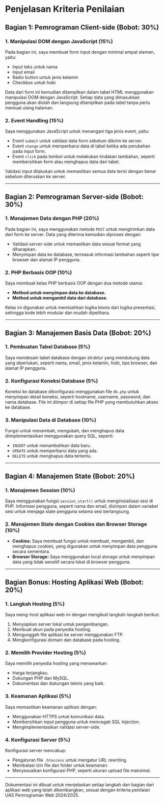 # Penjelasan Kriteria Penilaian

## Bagian 1: Pemrograman Client-side (Bobot: 30%)

### 1. Manipulasi DOM dengan JavaScript (15%)
Pada bagian ini, saya membuat form input dengan minimal empat elemen, yaitu:
- Input teks untuk nama
- Input email
- Radio button untuk jenis kelamin
- Checkbox untuk hobi

Data dari form ini kemudian ditampilkan dalam tabel HTML menggunakan manipulasi DOM dengan JavaScript. Setiap data yang dimasukkan pengguna akan diolah dan langsung ditampilkan pada tabel tanpa perlu memuat ulang halaman.

### 2. Event Handling (15%)
Saya menggunakan JavaScript untuk menangani tiga jenis event, yaitu:
- Event `submit` untuk validasi data form sebelum dikirim ke server.
- Event `change` untuk memperbarui data di tabel ketika ada perubahan pada input form.
- Event `click` pada tombol untuk melakukan tindakan tambahan, seperti membersihkan form atau menghapus data dari tabel.

Validasi input dilakukan untuk memastikan semua data terisi dengan benar sebelum diteruskan ke server.

---

## Bagian 2: Pemrograman Server-side (Bobot: 30%)

### 1. Manajemen Data dengan PHP (20%)
Pada bagian ini, saya menggunakan metode `POST` untuk mengirimkan data dari form ke server. Data yang diterima kemudian diproses dengan:
- Validasi server-side untuk memastikan data sesuai format yang diharapkan.
- Menyimpan data ke database, termasuk informasi tambahan seperti tipe browser dan alamat IP pengguna.

### 2. PHP Berbasis OOP (10%)
Saya membuat kelas PHP berbasis OOP dengan dua metode utama:
- **Method untuk menyimpan data ke database.**
- **Method untuk mengambil data dari database.**

Kelas ini digunakan untuk memisahkan logika bisnis dari logika presentasi, sehingga kode lebih modular dan mudah dipelihara.

---

## Bagian 3: Manajemen Basis Data (Bobot: 20%)

### 1. Pembuatan Tabel Database (5%)
Saya mendesain tabel database dengan struktur yang mendukung data yang diperlukan, seperti nama, email, jenis kelamin, hobi, tipe browser, dan alamat IP pengguna.

### 2. Konfigurasi Koneksi Database (5%)
Koneksi ke database dikonfigurasi menggunakan file `db.php` untuk menyimpan detail koneksi, seperti hostname, username, password, dan nama database. File ini diimpor di setiap file PHP yang membutuhkan akses ke database.

### 3. Manipulasi Data di Database (10%)
Fungsi untuk menambah, mengubah, dan menghapus data diimplementasikan menggunakan query SQL, seperti:
- `INSERT` untuk menambahkan data baru.
- `UPDATE` untuk memperbarui data yang ada.
- `DELETE` untuk menghapus data tertentu.

---

## Bagian 4: Manajemen State (Bobot: 20%)

### 1. Manajemen Session (10%)
Saya menggunakan fungsi `session_start()` untuk menginisialisasi sesi di PHP. Informasi pengguna, seperti nama dan email, disimpan dalam variabel sesi untuk menjaga state pengguna selama sesi berlangsung.

### 2. Manajemen State dengan Cookies dan Browser Storage (10%)
- **Cookies:** Saya membuat fungsi untuk membuat, mengambil, dan menghapus cookies, yang digunakan untuk menyimpan data pengguna secara sementara.
- **Browser Storage:** Saya menggunakan local storage untuk menyimpan data yang tidak sensitif secara lokal di browser pengguna.

---

## Bagian Bonus: Hosting Aplikasi Web (Bobot: 20%)

### 1. Langkah Hosting (5%)
Saya meng-host aplikasi web ini dengan mengikuti langkah-langkah berikut:
1. Menyiapkan server lokal untuk pengembangan.
2. Membuat akun pada penyedia hosting.
3. Mengunggah file aplikasi ke server menggunakan FTP.
4. Mengkonfigurasi domain dan database pada hosting.

### 2. Memilih Provider Hosting (5%)
Saya memilih penyedia hosting yang menawarkan:
- Harga terjangkau.
- Dukungan PHP dan MySQL.
- Dokumentasi dan dukungan teknis yang baik.

### 3. Keamanan Aplikasi (5%)
Saya memastikan keamanan aplikasi dengan:
- Menggunakan HTTPS untuk komunikasi data.
- Membersihkan input pengguna untuk mencegah SQL Injection.
- Mengimplementasikan validasi server-side.

### 4. Konfigurasi Server (5%)
Konfigurasi server mencakup:
- Pengaturan file `.htaccess` untuk mengatur URL rewriting.
- Membatasi izin file dan folder untuk keamanan.
- Menyesuaikan konfigurasi PHP, seperti ukuran upload file maksimal.

---

Dokumentasi ini dibuat untuk menjelaskan setiap langkah dan bagian dari aplikasi web yang telah dikembangkan, sesuai dengan kriteria penilaian UAS Pemrograman Web 2024/2025.
